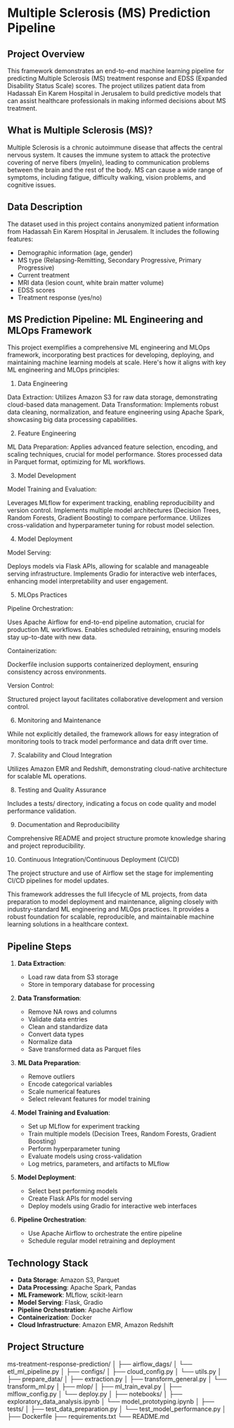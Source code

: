 # Multiple Sclerosis (MS) Prediction Pipeline

## Project Overview

This framework demonstrates an end-to-end machine learning pipeline for predicting Multiple Sclerosis (MS) treatment response and EDSS (Expanded Disability Status Scale) scores. The project utilizes patient data from Hadassah Ein Karem Hospital in Jerusalem to build predictive models that can assist healthcare professionals in making informed decisions about MS treatment.

## What is Multiple Sclerosis (MS)?

Multiple Sclerosis is a chronic autoimmune disease that affects the central nervous system. It causes the immune system to attack the protective covering of nerve fibers (myelin), leading to communication problems between the brain and the rest of the body. MS can cause a wide range of symptoms, including fatigue, difficulty walking, vision problems, and cognitive issues.

## Data Description

The dataset used in this project contains anonymized patient information from Hadassah Ein Karem Hospital in Jerusalem. It includes the following features:

- Demographic information (age, gender)
- MS type (Relapsing-Remitting, Secondary Progressive, Primary Progressive)
- Current treatment
- MRI data (lesion count, white brain matter volume)
- EDSS scores
- Treatment response (yes/no)

## MS Prediction Pipeline: ML Engineering and MLOps Framework
This project exemplifies a comprehensive ML engineering and MLOps framework, incorporating best practices for developing, deploying, and maintaining machine learning models at scale. Here's how it aligns with key ML engineering and MLOps principles:
1. Data Engineering

Data Extraction: Utilizes Amazon S3 for raw data storage, demonstrating cloud-based data management.
Data Transformation: Implements robust data cleaning, normalization, and feature engineering using Apache Spark, showcasing big data processing capabilities.

2. Feature Engineering

ML Data Preparation: Applies advanced feature selection, encoding, and scaling techniques, crucial for model performance.
Stores processed data in Parquet format, optimizing for ML workflows.

3. Model Development

Model Training and Evaluation:

Leverages MLflow for experiment tracking, enabling reproducibility and version control.
Implements multiple model architectures (Decision Trees, Random Forests, Gradient Boosting) to compare performance.
Utilizes cross-validation and hyperparameter tuning for robust model selection.



4. Model Deployment

Model Serving:

Deploys models via Flask APIs, allowing for scalable and manageable serving infrastructure.
Implements Gradio for interactive web interfaces, enhancing model interpretability and user engagement.



5. MLOps Practices

Pipeline Orchestration:

Uses Apache Airflow for end-to-end pipeline automation, crucial for production ML workflows.
Enables scheduled retraining, ensuring models stay up-to-date with new data.


Containerization:

Dockerfile inclusion supports containerized deployment, ensuring consistency across environments.


Version Control:

Structured project layout facilitates collaborative development and version control.



6. Monitoring and Maintenance

While not explicitly detailed, the framework allows for easy integration of monitoring tools to track model performance and data drift over time.

7. Scalability and Cloud Integration

Utilizes Amazon EMR and Redshift, demonstrating cloud-native architecture for scalable ML operations.

8. Testing and Quality Assurance

Includes a tests/ directory, indicating a focus on code quality and model performance validation.

9. Documentation and Reproducibility

Comprehensive README and project structure promote knowledge sharing and project reproducibility.

10. Continuous Integration/Continuous Deployment (CI/CD)

The project structure and use of Airflow set the stage for implementing CI/CD pipelines for model updates.

This framework addresses the full lifecycle of ML projects, from data preparation to model deployment and maintenance, aligning closely with industry-standard ML engineering and MLOps practices. It provides a robust foundation for scalable, reproducible, and maintainable machine learning solutions in a healthcare context.

## Pipeline Steps

1. **Data Extraction**: 
   - Load raw data from S3 storage
   - Store in temporary database for processing

2. **Data Transformation**:
   - Remove NA rows and columns
   - Validate data entries
   - Clean and standardize data
   - Convert data types
   - Normalize data
   - Save transformed data as Parquet files

3. **ML Data Preparation**:
   - Remove outliers
   - Encode categorical variables
   - Scale numerical features
   - Select relevant features for model training

4. **Model Training and Evaluation**:
   - Set up MLflow for experiment tracking
   - Train multiple models (Decision Trees, Random Forests, Gradient Boosting)
   - Perform hyperparameter tuning
   - Evaluate models using cross-validation
   - Log metrics, parameters, and artifacts to MLflow

5. **Model Deployment**:
   - Select best performing models
   - Create Flask APIs for model serving
   - Deploy models using Gradio for interactive web interfaces

6. **Pipeline Orchestration**:
   - Use Apache Airflow to orchestrate the entire pipeline
   - Schedule regular model retraining and deployment

## Technology Stack

- **Data Storage**: Amazon S3, Parquet
- **Data Processing**: Apache Spark, Pandas
- **ML Framework**: MLflow, scikit-learn
- **Model Serving**: Flask, Gradio
- **Pipeline Orchestration**: Apache Airflow
- **Containerization**: Docker
- **Cloud Infrastructure**: Amazon EMR, Amazon Redshift

## Project Structure
ms-treatment-response-prediction/
│
├── airflow_dags/
│   └── etl_ml_pipeline.py
│
├── configs/
│   ├── cloud_config.py
│   └── utils.py
│
├── prepare_data/
│   ├── extraction.py
│   ├── transform_general.py
│   └── transform_ml.py
│
├── mlop/
│   ├── ml_train_eval.py
│   ├── mlflow_config.py
│   └── deploy.py
│
├── notebooks/
│   ├── exploratory_data_analysis.ipynb
│   └── model_prototyping.ipynb
│
├── tests/
│   ├── test_data_preparation.py
│   └── test_model_performance.py
│
├── Dockerfile
├── requirements.txt
└── README.md


